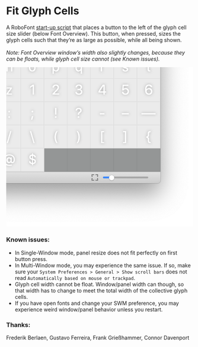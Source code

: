 # Fit Glyph Cells
A RoboFont [start-up script](https://robofont.com/documentation/how-tos/setting-up-a-startup-script/) that places a button to the left of the glyph cell size slider (below Font Overview). This button, when pressed, sizes the glyph cells such that they’re as large as possible, while all being shown. 
<br><br>
*Note:
Font Overview window’s width also slightly changes, because they can be floats, while glyph cell size cannot (see Known issues).*

![](./_images/_fitGlyphCells_demo.png)



### Known issues:

* In Single-Window mode, panel resize does not fit perfectly on first button press.
* In Multi-Window mode, you may experience the same issue. If so, make sure your `System Preferences > General > Show scroll bars` does not read `Automatically based on mouse or trackpad`.
* Glyph cell width cannot be float. Window/panel width can though, so that width has to change to meet the total width of the collective glyph cells.
* If you have open fonts and change your SWM preference, you may experience weird window/panel behavior unless you restart.


### Thanks:

Frederik Berlaen, Gustavo Ferreira, Frank Grießhammer, Connor Davenport

